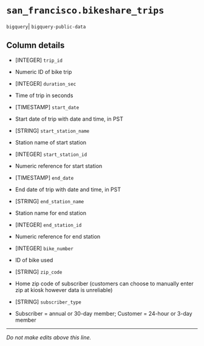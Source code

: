 # `san_francisco.bikeshare_trips`
`bigquery`| `bigquery-public-data`

## Column details
* [INTEGER]   `trip_id`
 - Numeric ID of bike trip
* [INTEGER]   `duration_sec`
 - Time of trip in seconds
* [TIMESTAMP] `start_date`
 - Start date of trip with date and time, in PST
* [STRING]    `start_station_name`
 - Station name of start station
* [INTEGER]   `start_station_id`
 - Numeric reference for start station
* [TIMESTAMP] `end_date`
 - End date of trip with date and time, in PST
* [STRING]    `end_station_name`
 - Station name for end station
* [INTEGER]   `end_station_id`
 - Numeric reference for end station
* [INTEGER]   `bike_number`
 - ID of bike used
* [STRING]    `zip_code`
 - Home zip code of subscriber (customers can choose to manually enter zip at kiosk however data is unreliable)
* [STRING]    `subscriber_type`
 - Subscriber = annual or 30-day member; Customer = 24-hour or 3-day member

-------------------------------------------------------------------------------
*Do not make edits above this line.*
